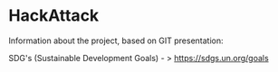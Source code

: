 # HackAttack

Information about the project, based on GIT presentation:

SDG's (Sustainable Development Goals) - > https://sdgs.un.org/goals
